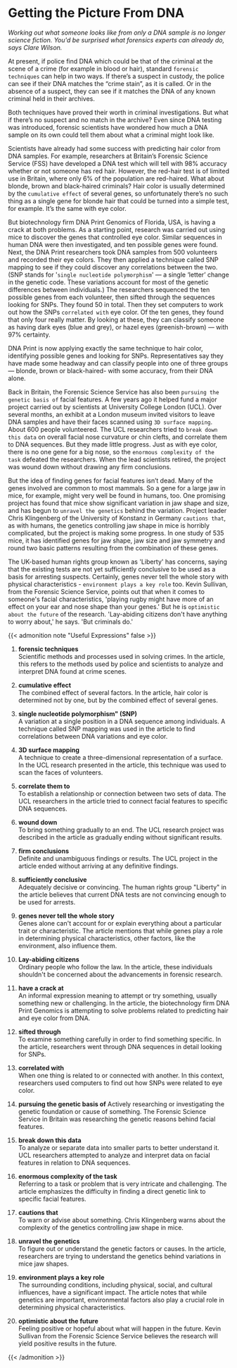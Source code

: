 # Getting the Picture From DNA


_Working out what someone looks like from only a DNA sample is no longer science fiction. You'd be surprised what forensics experts can already do, says Clare Wilson._

<!--more-->

At present, if police find DNA which could be that of the criminal at the scene of a crime (for example in blood or hair), standard `forensic techniques` can help in two ways. If there’s a suspect in custody, the police can see if their DNA matches the “crime stain”, as it is called. Or in the absence of a suspect, they can see if it matches the DNA of any known criminal held in their archives.

Both techniques have proved their worth in criminal investigations. But what if there’s no suspect and no match in the archive? Even since DNA testing was introduced, forensic scientists have wondered how much a DNA sample on its own could tell them about what a criminal might look like.

Scientists have already had some success with predicting hair color from DNA samples. For example, researchers at Britain’s Forensic Science Service (FSS) have developed a DNA test which will tell with 98% accuracy whether or not someone has red hair. However, the red-hair test is of limited use in Britain, where only 6% of the population are red-haired. What about blonde, brown and black-haired criminals? Hair color is usually determined by the `cumulative effect` of several genes, so unfortunately there’s no such thing as a single gene for blonde hair that could be turned into a simple test, for example. It’s the same with eye color.

But biotechnology firm DNA Print Genomics of Florida, USA, is having a crack at both problems. As a starting point, research was carried out using mice to discover the genes that controlled eye color. Similar sequences in human DNA were then investigated, and ten possible genes were found. Next, the DNA Print researchers took DNA samples from 500 volunteers and recorded their eye colors. They then applied a technique called SNP mapping to see if they could discover any correlations between the two. (SNP stands for '`single nucleotide polymorphism`' — a single ‘letter’ change in the genetic code. These variations account for most of the genetic differences between individuals.) The researchers sequenced the ten possible genes from each volunteer, then sifted through the sequences looking for SNPs. They found 50 in total. Then they set computers to work out how the SNPs `correlated with` eye color. Of the ten genes, they found that only four really matter. By looking at these, they can classify someone as having dark eyes (blue and grey), or hazel eyes (greenish-brown) — with 97% certainty.

DNA Print is now applying exactly the same technique to hair color, identifying possible genes and looking for SNPs. Representatives say they have made some headway and can classify people into one of three groups — blonde, brown or black-haired- with some accuracy, from their DNA alone.

Back in Britain, the Forensic Science Service has also been `pursuing the genetic basis of` facial features. A few years ago it helped fund a major project carried out by scientists at University College London (UCL). Over several months, an exhibit at a London museum invited visitors to leave DNA samples and have their faces scanned using `3D surface mapping`. About 600 people volunteered. The UCL researchers tried to `break down this data` on overall facial nose curvature or chin clefts, and correlate them to DNA sequences. But they made little progress. Just as with eye color, there is no one gene for a big nose, so the `enormous complexity of the task` defeated the researchers. When the lead scientists retired, the project was wound down without drawing any firm conclusions.

But the idea of finding genes for facial features isn’t dead. Many of the genes involved are common to most mammals. So a gene for a large jaw in mice, for example, might very well be found in humans, too. One promising project has found that mice show significant variation in jaw shape and size, and has begun to `unravel the genetics` behind the variation. Project leader Chris Klingenberg of the University of Konstanz in Germany `cautions that`, as with humans, the genetics controlling jaw shape in mice is horribly complicated, but the project is making some progress. In one study of 535 mice, it has identified genes for jaw shape, jaw size and jaw symmetry and round two basic patterns resulting from the combination of these genes.

The UK-based human rights group known as 'Liberty' has concerns, saying that the existing tests are not yet sufficiently conclusive to be used as a basis for arresting suspects. Certainly, genes never tell the whole story with physical characteristics - `environment plays a key role` too. Kevin Sullivan, from the Forensic Science Service, points out that when it comes to someone's facial characteristics, 'playing rugby might have more of an effect on your ear and nose shape than your genes.' But he is `optimistic about the future` of the research. 'Lay-abiding citizens don't have anything to worry about,' he says. 'But criminals do.'


{{< admonition note "Useful Expressions" false >}}
1. **forensic techniques**  
Scientific methods and processes used in solving crimes. In the article, this refers to the methods used by police and scientists to analyze and interpret DNA found at crime scenes.

1. **cumulative effect**   
The combined effect of several factors. In the article, hair color is determined not by one, but by the combined effect of several genes.

1. **single nucleotide polymorphism" (SNP)**   
A variation at a single position in a DNA sequence among individuals. A technique called SNP mapping was used in the article to find correlations between DNA variations and eye color.

1. **3D surface mapping**   
A technique to create a three-dimensional representation of a surface. In the UCL research presented in the article, this technique was used to scan the faces of volunteers.

1. **correlate them to**   
To establish a relationship or connection between two sets of data. The UCL researchers in the article tried to connect facial features to specific DNA sequences.

1. **wound down**  
To bring something gradually to an end. The UCL research project was described in the article as gradually ending without significant results.

1. **firm conclusions**  
Definite and unambiguous findings or results. The UCL project in the article ended without arriving at any definitive findings.

1. **sufficiently conclusive**  
Adequately decisive or convincing. The human rights group "Liberty" in the article believes that current DNA tests are not convincing enough to be used for arrests.

1. **genes never tell the whole story**   
Genes alone can't account for or explain everything about a particular trait or characteristic. The article mentions that while genes play a role in determining physical characteristics, other factors, like the environment, also influence them.

1. **Lay-abiding citizens**  
Ordinary people who follow the law. In the article, these individuals shouldn't be concerned about the advancements in forensic research.

1. **have a crack at**  
An informal expression meaning to attempt or try something, usually something new or challenging. In the article, the biotechnology firm DNA Print Genomics is attempting to solve problems related to predicting hair and eye color from DNA.

1. **sifted through**  
To examine something carefully in order to find something specific. In the article, researchers went through DNA sequences in detail looking for SNPs.

1. **correlated with**   
When one thing is related to or connected with another. In this context, researchers used computers to find out how SNPs were related to eye color.

1. **pursuing the genetic basis of** 
Actively researching or investigating the genetic foundation or cause of something. The Forensic Science Service in Britain was researching the genetic reasons behind facial features.

1. **break down this data**  
To analyze or separate data into smaller parts to better understand it. UCL researchers attempted to analyze and interpret data on facial features in relation to DNA sequences.

1. **enormous complexity of the task**  
Referring to a task or problem that is very intricate and challenging. The article emphasizes the difficulty in finding a direct genetic link to specific facial features.

1. **cautions that**  
To warn or advise about something. Chris Klingenberg warns about the complexity of the genetics controlling jaw shape in mice.

1. **unravel the genetics**  
To figure out or understand the genetic factors or causes. In the article, researchers are trying to understand the genetics behind variations in mice jaw shapes.

1. **environment plays a key role**  
The surrounding conditions, including physical, social, and cultural influences, have a significant impact. The article notes that while genetics are important, environmental factors also play a crucial role in determining physical characteristics.

1. **optimistic about the future**  
Feeling positive or hopeful about what will happen in the future. Kevin Sullivan from the Forensic Science Service believes the research will yield positive results in the future.

{{< /admonition >}}
